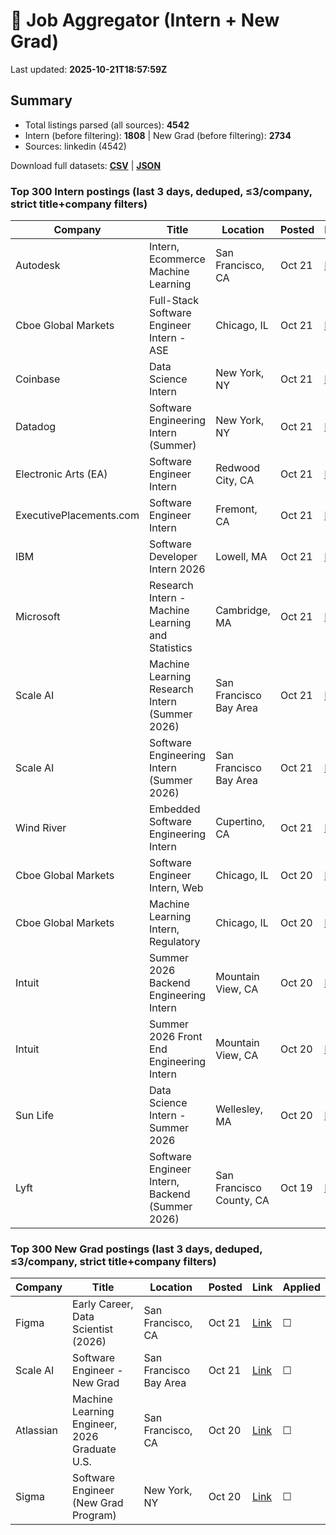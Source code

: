 # 🔎 Job Aggregator (Intern + New Grad)

Last updated: **2025-10-21T18:57:59Z**

## Summary
- Total listings parsed (all sources): **4542**
- Intern (before filtering): **1808** | New Grad (before filtering): **2734**
- Sources: linkedin (4542)

Download full datasets: **[CSV](data/jobs.csv)** | **[JSON](data/jobs.json)**

### Top 300 Intern postings (last 3 days, deduped, ≤3/company, strict title+company filters)
| Company | Title | Location | Posted | Link | Applied |
|---|---|---|---|---|---|
| Autodesk | Intern, Ecommerce Machine Learning | San Francisco, CA | Oct 21 | [Link](https://www.linkedin.com/jobs/view/intern-ecommerce-machine-learning-at-autodesk-4316686674?position=3&pageNum=0&refId=q%2BpdfHc5wqo3JsNMWFue2w%3D%3D&trackingId=wg9lOfwPGi1L%2Bq4TFnWfsg%3D%3D) | ☐ |
| Cboe Global Markets | Full-Stack Software Engineer Intern - ASE | Chicago, IL | Oct 21 | [Link](https://www.linkedin.com/jobs/view/full-stack-software-engineer-intern-ase-at-cboe-global-markets-4297299154?position=5&pageNum=0&refId=Yey%2FOoemNGM2AXxnNYlukQ%3D%3D&trackingId=qXtch4Usi57nI%2BwgMjjanw%3D%3D) | ☐ |
| Coinbase | Data Science Intern | New York, NY | Oct 21 | [Link](https://www.linkedin.com/jobs/view/data-science-intern-at-coinbase-4317894342?position=10&pageNum=0&refId=bnMoaOyPo%2Bj%2FRdGY3M3g9g%3D%3D&trackingId=IkpEDfbvFGwSl3U2W%2BBXWg%3D%3D) | ☐ |
| Datadog | Software Engineering Intern (Summer) | New York, NY | Oct 21 | [Link](https://www.linkedin.com/jobs/view/software-engineering-intern-summer-at-datadog-4297595843?position=6&pageNum=5&refId=f9kdRrB8SarZsEBmar3sOA%3D%3D&trackingId=aNQIMHyWymsiVvF7PWt%2FmA%3D%3D) | ☐ |
| Electronic Arts (EA) | Software Engineer Intern | Redwood City, CA | Oct 21 | [Link](https://www.linkedin.com/jobs/view/software-engineer-intern-at-electronic-arts-ea-4305856002?position=9&pageNum=0&refId=Rb4JfgpkJHUZ4SfPa%2F4%2Bdg%3D%3D&trackingId=Pcn%2Fc5bjQOX0AE8irzKcGw%3D%3D) | ☐ |
| ExecutivePlacements.com | Software Engineer Intern | Fremont, CA | Oct 21 | [Link](https://www.linkedin.com/jobs/view/software-engineer-intern-at-executiveplacements-com-4317596689?position=1&pageNum=5&refId=mwcwPgNJBuHIa2DTkL2kPg%3D%3D&trackingId=m%2BUePu18hFOB2SRMzEERWQ%3D%3D) | ☐ |
| IBM | Software Developer Intern 2026 | Lowell, MA | Oct 21 | [Link](https://www.linkedin.com/jobs/view/software-developer-intern-2026-at-ibm-4295831419?position=6&pageNum=2&refId=Kwf2BEivKZAU6y5psqCKOg%3D%3D&trackingId=%2F3sWQIp4qVZr2MyAKRb7mw%3D%3D) | ☐ |
| Microsoft | Research Intern - Machine Learning and Statistics | Cambridge, MA | Oct 21 | [Link](https://www.linkedin.com/jobs/view/research-intern-machine-learning-and-statistics-at-microsoft-4317533623?position=1&pageNum=0&refId=utjgJNmo3LtgKgyYNzk8pg%3D%3D&trackingId=SRMU%2BXGsFaKgHxVlcfs0BQ%3D%3D) | ☐ |
| Scale AI | Machine Learning Research Intern (Summer 2026) | San Francisco Bay Area | Oct 21 | [Link](https://www.linkedin.com/jobs/view/machine-learning-research-intern-summer-2026-at-scale-ai-4297648330?position=2&pageNum=2&refId=q5Lwxpo%2BbYBPMCqbo7CE1g%3D%3D&trackingId=Z6eUPgSbtQs4eMFBFtPyIQ%3D%3D) | ☐ |
| Scale AI | Software Engineering Intern (Summer 2026) | San Francisco Bay Area | Oct 21 | [Link](https://www.linkedin.com/jobs/view/software-engineering-intern-summer-2026-at-scale-ai-4297654154?position=7&pageNum=5&refId=8gm75XSKpuEM0BB%2Bu272PA%3D%3D&trackingId=utiMtaSspNdU2car5hJX6Q%3D%3D) | ☐ |
| Wind River | Embedded Software Engineering Intern | Cupertino, CA | Oct 21 | [Link](https://www.linkedin.com/jobs/view/embedded-software-engineering-intern-at-wind-river-4297374589?position=7&pageNum=7&refId=qSoDgUqBy098YVNeLojOeg%3D%3D&trackingId=gTmieUDYOALRCRkd%2BkhQLQ%3D%3D) | ☐ |
| Cboe Global Markets | Software Engineer Intern, Web | Chicago, IL | Oct 20 | [Link](https://www.linkedin.com/jobs/view/software-engineer-intern-web-at-cboe-global-markets-4297284831?position=7&pageNum=0&refId=Yey%2FOoemNGM2AXxnNYlukQ%3D%3D&trackingId=CXgQMcgpb%2B6jBidZ%2ByP9ng%3D%3D) | ☐ |
| Cboe Global Markets | Machine Learning Intern, Regulatory | Chicago, IL | Oct 20 | [Link](https://www.linkedin.com/jobs/view/machine-learning-intern-regulatory-at-cboe-global-markets-4297287712?position=3&pageNum=0&refId=CR8m4tEgpJ2RZXhspqTZPw%3D%3D&trackingId=6KVyP%2FqXaj4Ctehc7hXtkQ%3D%3D) | ☐ |
| Intuit | Summer 2026 Backend Engineering Intern | Mountain View, CA | Oct 20 | [Link](https://www.linkedin.com/jobs/view/summer-2026-backend-engineering-intern-at-intuit-4317507055?position=2&pageNum=5&refId=esisSJD2HUYImdw45b4JxA%3D%3D&trackingId=39UKfbUXfI9zl%2FtPcAbFnA%3D%3D) | ☐ |
| Intuit | Summer 2026 Front End Engineering Intern | Mountain View, CA | Oct 20 | [Link](https://www.linkedin.com/jobs/view/summer-2026-front-end-engineering-intern-at-intuit-4317392898?position=3&pageNum=5&refId=esisSJD2HUYImdw45b4JxA%3D%3D&trackingId=QRnFKW5jvd0jDLszryW0sw%3D%3D) | ☐ |
| Sun Life | Data Science Intern - Summer 2026 | Wellesley, MA | Oct 20 | [Link](https://www.linkedin.com/jobs/view/data-science-intern-summer-2026-at-sun-life-4317343977?position=8&pageNum=2&refId=qq%2B5V9tpgcPTtOIFFsBPkg%3D%3D&trackingId=DcsSX0cSPeeHb%2FoWx%2B4ItQ%3D%3D) | ☐ |
| Lyft | Software Engineer Intern, Backend (Summer 2026) | San Francisco County, CA | Oct 19 | [Link](https://www.linkedin.com/jobs/view/software-engineer-intern-backend-summer-2026-at-lyft-4296469890?position=8&pageNum=0&refId=Rb4JfgpkJHUZ4SfPa%2F4%2Bdg%3D%3D&trackingId=k6EQWglKnHcDehJL%2FX7MAg%3D%3D) | ☐ |

### Top 300 New Grad postings (last 3 days, deduped, ≤3/company, strict title+company filters)
| Company | Title | Location | Posted | Link | Applied |
|---|---|---|---|---|---|
| Figma | Early Career, Data Scientist (2026) | San Francisco, CA | Oct 21 | [Link](https://www.linkedin.com/jobs/view/early-career-data-scientist-2026-at-figma-4297195959?position=8&pageNum=2&refId=pE73TvrlikdaDm01J1xRvA%3D%3D&trackingId=3JKwIpb%2FG4k4%2BqhIzQjPRQ%3D%3D) | ☐ |
| Scale AI | Software Engineer - New Grad | San Francisco Bay Area | Oct 21 | [Link](https://www.linkedin.com/jobs/view/software-engineer-new-grad-at-scale-ai-4297642437?position=3&pageNum=0&refId=KYBud0qTgXPsF5Pvek15sw%3D%3D&trackingId=o%2BN%2FP21XJKYZpldpepKNUg%3D%3D) | ☐ |
| Atlassian | Machine Learning Engineer, 2026 Graduate U.S. | San Francisco, CA | Oct 20 | [Link](https://www.linkedin.com/jobs/view/machine-learning-engineer-2026-graduate-u-s-at-atlassian-4296873399?position=9&pageNum=2&refId=pE73TvrlikdaDm01J1xRvA%3D%3D&trackingId=Jjq0h6Xzq%2FZi1%2F8THgzZAw%3D%3D) | ☐ |
| Sigma | Software Engineer (New Grad Program) | New York, NY | Oct 20 | [Link](https://www.linkedin.com/jobs/view/software-engineer-new-grad-program-at-sigma-4316562840?position=1&pageNum=0&refId=02Itu%2F5Wh2XWB3%2FKhyelgw%3D%3D&trackingId=kX9LGnWlc8PnOtG3FOtQKQ%3D%3D) | ☐ |
